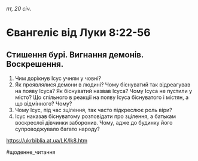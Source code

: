 
_пт, 20 січ._

# Євангеліє від Луки 8:22-56

## Стишення бурі. Вигнання демонів. Воскрешення.
1. Чим дорікнув Ісус учням у човні?
2. Як проявлялися демони в людині? Чому біснуватий так відреагував на появу Ісуса? Як біснуватий назвав Ісуса?
Чому Ісуса не пустили у місто? Що спільного в реакції на появу Ісуса біснуватого і містян, а що відмінного? Чому?
3. Чому Ісус, під час зцілення, так часто підкреслює роль віри?
4. Ісус наказав біснуватому розповідати про зцілення, а батькам воскреслої дівчинки заборонив. Чому, адже до будинку його супроводжувало багато народу?

https://ukrbiblia.at.ua/LK/lk8.htm

#щоденне_читання
